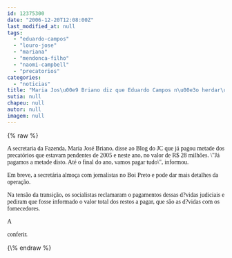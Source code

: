 ```yaml
---
id: 12375300
date: "2006-12-20T12:08:00Z"
last_modified_at: null
tags:
  - "eduardo-campos"
  - "louro-jose"
  - "mariana"
  - "mendonca-filho"
  - "naomi-campbell"
  - "precatorios"
categories:
  - "noticias"
title: "Maria Jos\u00e9 Briano diz que Eduardo Campos n\u00e3o herdar\u00e1 precat\u00f3rios de Mendon\u00e7a Filho"
sutia: null
chapeu: null
autor: null
imagem: null
---
```

{\% raw %}
<p><P><FONT face=Verdana>A secretaria da Fazenda, Maria José Briano, disse ao Blog do JC que já pagou metade dos precatórios que estavam pendentes de 2005 e neste ano, no valor de R$ 28 milhões. \"Já pagamos a metade disto. Até o final do ano, vamos pagar tudo\", informou.</FONT></P></p>
<p><P><FONT face=Verdana>Em breve, a secretária almoça com jornalistas no Boi Preto e pode dar mais detalhes da operação.</FONT></P></p>
<p><P><FONT face=Verdana>Na tensão da transição, os socialistas reclamaram o pagamentos dessas d?vidas judiciais e pediram que fosse informado o valor total dos restos a pagar, que são as d?vidas com os fornecedores.</FONT></P></p>
<p><P><FONT face=Verdana>A</p>
<p> conferir.</FONT></P> </p>
{\% endraw %}